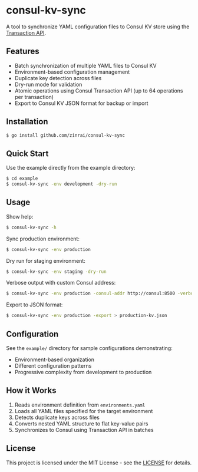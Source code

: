 # consul-kv-sync

A tool to synchronize YAML configuration files to Consul KV store using the [Transaction API](https://developer.hashicorp.com/consul/api-docs/txn).

## Features

- Batch synchronization of multiple YAML files to Consul KV
- Environment-based configuration management
- Duplicate key detection across files
- Dry-run mode for validation
- Atomic operations using Consul Transaction API (up to 64 operations per transaction)
- Export to Consul KV JSON format for backup or import

## Installation

```bash
$ go install github.com/zinrai/consul-kv-sync
```

## Quick Start

Use the example directly from the example directory:

```bash
$ cd example
$ consul-kv-sync -env development -dry-run
```

## Usage

Show help:

```bash
$ consul-kv-sync -h
```

Sync production environment:

```bash
$ consul-kv-sync -env production
```

Dry run for staging environment:

```bash
$ consul-kv-sync -env staging -dry-run
```

Verbose output with custom Consul address:

```bash
$ consul-kv-sync -env production -consul-addr http://consul:8500 -verbose
```

Export to JSON format:

```bash
$ consul-kv-sync -env production -export > production-kv.json
```

## Configuration

See the `example/` directory for sample configurations demonstrating:

- Environment-based organization
- Different configuration patterns
- Progressive complexity from development to production

## How it Works

1. Reads environment definition from `environments.yaml`
2. Loads all YAML files specified for the target environment
3. Detects duplicate keys across files
4. Converts nested YAML structure to flat key-value pairs
5. Synchronizes to Consul using Transaction API in batches

## License

This project is licensed under the MIT License - see the [LICENSE](https://opensource.org/license/mit) for details.
